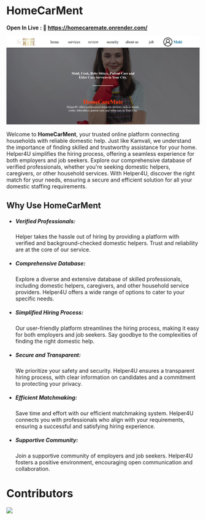 # HomeCarMent  

**Open In Live : 🔗 https://homecaremate.onrender.com/** 

<img src='./client/src/images/home.png' alt='home img' />


Welcome to **HomeCarMent**, your trusted online platform connecting households with reliable domestic help. Just like Kamvali, we understand the importance of finding skilled and trustworthy assistance for your home. Helper4U simplifies the hiring process, offering a seamless experience for both employers and job seekers. Explore our comprehensive database of verified professionals, whether you're seeking domestic helpers, caregivers, or other household services. With Helper4U, discover the right match for your needs, ensuring a secure and efficient solution for all your domestic staffing requirements.

## Why Use HomeCarMent 
<ul>
<li> <h5>Verified Professionals:</h5>  Helper takes the hassle out of hiring by providing a platform with verified and background-checked domestic helpers. Trust and reliability are at the core of our service.
 </li>

 <li> <h5>Comprehensive Database: </h5>  Explore a diverse and extensive database of skilled professionals, including domestic helpers, caregivers, and other household service providers. Helper4U offers a wide range of options to cater to your specific needs.
 </li>

 <li> <h5>Simplified Hiring Process:</h5>  Our user-friendly platform streamlines the hiring process, making it easy for both employers and job seekers. Say goodbye to the complexities of finding the right domestic help.
 </li>

 <li> <h5>Secure and Transparent:</h5> We prioritize your safety and security. Helper4U ensures a transparent hiring process, with clear information on candidates and a commitment to protecting your privacy.
 </li>

 <li> <h5>Efficient Matchmaking: </h5> Save time and effort with our efficient matchmaking system. Helper4U connects you with professionals who align with your requirements, ensuring a successful and satisfying hiring experience.
 </li>

 <li> <h5>Supportive Community:</h5> Join a supportive community of employers and job seekers. Helper4U fosters a positive environment, encouraging open communication and collaboration.
 </li>

</ul>

# Contributors
<a href="https://github.com/Abhijeetkokat007/homecaremate-fullstack-project/graphs/contributors">
  <img src="https://contrib.rocks/image?repo=Abhijeetkokat007/homecaremate-fullstack-project" />
</a>



<!-- Made with [contrib.rocks](https://contrib.rocks). -->